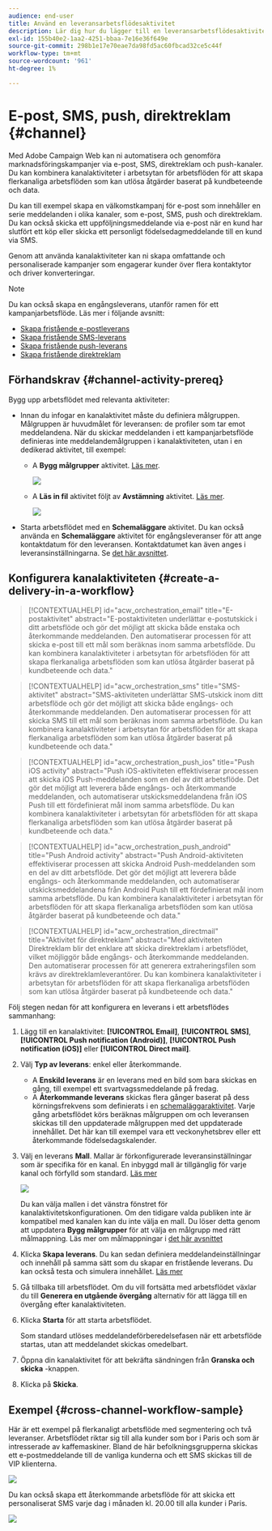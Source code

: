 ```yaml
---
audience: end-user
title: Använd en leveransarbetsflödesaktivitet
description: Lär dig hur du lägger till en leveransarbetsflödesaktivitet (e-post, push, SMS, direktreklam)
exl-id: 155b40e2-1aa2-4251-bbaa-7e16e36f649e
source-git-commit: 298b1e17e70eae7da98fd5ac60fbcad32ce5c44f
workflow-type: tm+mt
source-wordcount: '961'
ht-degree: 1%

---
```


# E-post, SMS, push, direktreklam {#channel}

Med Adobe Campaign Web kan ni automatisera och genomföra marknadsföringskampanjer via e-post, SMS, direktreklam och push-kanaler. Du kan kombinera kanalaktiviteter i arbetsytan för arbetsflöden för att skapa flerkanaliga arbetsflöden som kan utlösa åtgärder baserat på kundbeteende och data.

Du kan till exempel skapa en välkomstkampanj för e-post som innehåller en serie meddelanden i olika kanaler, som e-post, SMS, push och direktreklam. Du kan också skicka ett uppföljningsmeddelande via e-post när en kund har slutfört ett köp eller skicka ett personligt födelsedagmeddelande till en kund via SMS.

Genom att använda kanalaktiviteter kan ni skapa omfattande och personaliserade kampanjer som engagerar kunder över flera kontaktytor och driver konverteringar.

>[!NOTE]
>
>Du kan också skapa en engångsleverans, utanför ramen för ett kampanjarbetsflöde. Läs mer i följande avsnitt:
>* [Skapa fristående e-postleverans](../../email/create-email.md)
>* [Skapa fristående SMS-leverans](../../sms/create-sms.md)
>* [Skapa fristående push-leverans](../../push/create-push.md)
>* [Skapa fristående direktreklam](../../direct-mail/create-direct-mail.md)

## Förhandskrav {#channel-activity-prereq}

Bygg upp arbetsflödet med relevanta aktiviteter:

* Innan du infogar en kanalaktivitet måste du definiera målgruppen. Målgruppen är huvudmålet för leveransen: de profiler som tar emot meddelandena. När du skickar meddelanden i ett kampanjarbetsflöde definieras inte meddelandemålgruppen i kanalaktiviteten, utan i en dedikerad aktivitet, till exempel:

   * A **Bygg målgrupper** aktivitet. [Läs mer](build-audience.md).

     ![](../../msg/assets/add-delivery-in-wf.png)

   * A **Läs in fil** aktivitet följt av **Avstämning** aktivitet. [Läs mer](load-file.md).

     ![](../assets/workflow-reconciliation-criteria.png)

* Starta arbetsflödet med en **Schemaläggare** aktivitet. Du kan också använda en **Schemaläggare** aktivitet för engångsleveranser för att ange kontaktdatum för den leveransen. Kontaktdatumet kan även anges i leveransinställningarna. Se [det här avsnittet](scheduler.md).

## Konfigurera kanalaktiviteten {#create-a-delivery-in-a-workflow}

>[!CONTEXTUALHELP]
>id="acw_orchestration_email"
>title="E-postaktivitet"
>abstract="E-postaktiviteten underlättar e-postutskick i ditt arbetsflöde och gör det möjligt att skicka både enstaka och återkommande meddelanden. Den automatiserar processen för att skicka e-post till ett mål som beräknas inom samma arbetsflöde. Du kan kombinera kanalaktiviteter i arbetsytan för arbetsflöden för att skapa flerkanaliga arbetsflöden som kan utlösa åtgärder baserat på kundbeteende och data."

>[!CONTEXTUALHELP]
>id="acw_orchestration_sms"
>title="SMS-aktivitet"
>abstract="SMS-aktiviteten underlättar SMS-utskick inom ditt arbetsflöde och gör det möjligt att skicka både engångs- och återkommande meddelanden. Den automatiserar processen för att skicka SMS till ett mål som beräknas inom samma arbetsflöde. Du kan kombinera kanalaktiviteter i arbetsytan för arbetsflöden för att skapa flerkanaliga arbetsflöden som kan utlösa åtgärder baserat på kundbeteende och data."

>[!CONTEXTUALHELP]
>id="acw_orchestration_push_ios"
>title="Push iOS activity"
>abstract="Push iOS-aktiviteten effektiviserar processen att skicka iOS Push-meddelanden som en del av ditt arbetsflöde. Det gör det möjligt att leverera både engångs- och återkommande meddelanden, och automatiserar utskicksmeddelandena från iOS Push till ett fördefinierat mål inom samma arbetsflöde. Du kan kombinera kanalaktiviteter i arbetsytan för arbetsflöden för att skapa flerkanaliga arbetsflöden som kan utlösa åtgärder baserat på kundbeteende och data."

>[!CONTEXTUALHELP]
>id="acw_orchestration_push_android"
>title="Push Android activity"
>abstract="Push Android-aktiviteten effektiviserar processen att skicka Android Push-meddelanden som en del av ditt arbetsflöde. Det gör det möjligt att leverera både engångs- och återkommande meddelanden, och automatiserar utskicksmeddelandena från Android Push till ett fördefinierat mål inom samma arbetsflöde. Du kan kombinera kanalaktiviteter i arbetsytan för arbetsflöden för att skapa flerkanaliga arbetsflöden som kan utlösa åtgärder baserat på kundbeteende och data."

>[!CONTEXTUALHELP]
>id="acw_orchestration_directmail"
>title="Aktivitet för direktreklam"
>abstract="Med aktiviteten Direktreklam blir det enklare att skicka direktreklam i arbetsflödet, vilket möjliggör både engångs- och återkommande meddelanden. Den automatiserar processen för att generera extraheringsfilen som krävs av direktreklamleverantörer. Du kan kombinera kanalaktiviteter i arbetsytan för arbetsflöden för att skapa flerkanaliga arbetsflöden som kan utlösa åtgärder baserat på kundbeteende och data."

Följ stegen nedan för att konfigurera en leverans i ett arbetsflödes sammanhang:

1. Lägg till en kanalaktivitet: **[!UICONTROL Email]**, **[!UICONTROL SMS]**, **[!UICONTROL Push notification (Android)]**, **[!UICONTROL Push notification (iOS)]** eller **[!UICONTROL Direct mail]**.

1. Välj **Typ av leverans**: enkel eller återkommande.

   * A **Enskild leverans** är en leverans med en bild som bara skickas en gång, till exempel ett svartvagssmeddelande på fredag.
   * A **Återkommande leverans** skickas flera gånger baserat på dess körningsfrekvens som definierats i en [schemaläggaraktivitet](scheduler.md). Varje gång arbetsflödet körs beräknas målgruppen om och leveransen skickas till den uppdaterade målgruppen med det uppdaterade innehållet. Det här kan till exempel vara ett veckonyhetsbrev eller ett återkommande födelsedagskalender.

1. Välj en leverans **Mall**. Mallar är förkonfigurerade leveransinställningar som är specifika för en kanal. En inbyggd mall är tillgänglig för varje kanal och förfylld som standard. [Läs mer](../../msg/delivery-template.md)

   ![](../assets/delivery-activity-in-wf.png)

   Du kan välja mallen i det vänstra fönstret för kanalaktivitetskonfigurationen. Om den tidigare valda publiken inte är kompatibel med kanalen kan du inte välja en mall. Du löser detta genom att uppdatera **Bygg målgrupper** för att välja en målgrupp med rätt målmappning. Läs mer om målmappningar i [det här avsnittet](../../audience/targeting-dimensions.md)

1. Klicka **Skapa leverans**. Du kan sedan definiera meddelandeinställningar och innehåll på samma sätt som du skapar en fristående leverans. Du kan också testa och simulera innehållet. [Läs mer](../../msg/gs-messages.md)

1. Gå tillbaka till arbetsflödet. Om du vill fortsätta med arbetsflödet växlar du till **Generera en utgående övergång** alternativ för att lägga till en övergång efter kanalaktiviteten.

1. Klicka **Starta** för att starta arbetsflödet.

   Som standard utlöses meddelandeförberedelsefasen när ett arbetsflöde startas, utan att meddelandet skickas omedelbart.

1. Öppna din kanalaktivitet för att bekräfta sändningen från **Granska och skicka** -knappen.

1. Klicka på **Skicka**.

## Exempel {#cross-channel-workflow-sample}

Här är ett exempel på flerkanaligt arbetsflöde med segmentering och två leveranser. Arbetsflödet riktar sig till alla kunder som bor i Paris och som är intresserade av kaffemaskiner. Bland de här befolkningsgrupperna skickas ett e-postmeddelande till de vanliga kunderna och ett SMS skickas till de VIP klienterna.

![](../assets/workflow-channel-example.png)

<!--
description, which use case you can perform (common other activities that you can link before of after the activity)

how to add and configure the activity

example of a configured activity within a workflow
The Email delivery activity allows you to configure the sending an email in a workflow. 

-->

Du kan också skapa ett återkommande arbetsflöde för att skicka ett personaliserat SMS varje dag i månaden kl. 20.00 till alla kunder i Paris.

![](../assets/workflow-channel-example2.png)

<!-- Scheduled emails available?

This can be a single send email and sent just once, or it can be a recurring email.
* Single send emails are standard emails, sent once.
* Recurring emails allow you to send the same email multiple times to different targets over a defined period. You can aggregate the deliveries per period in order to get reports that correspond to your needs.

When linked to a scheduler, you can define recurring emails.
Email recipients are defined upstream of the activity in the same workflow, via an Audience targeting activity.

-->


<!--The message preparation is triggered according to the workflow execution parameters. From the message dashboard, you can select whether to request or not a manual confirmation to send the message (required by default). You can start the workflow manually or place a scheduler activity in the workflow to automate execution.-->
